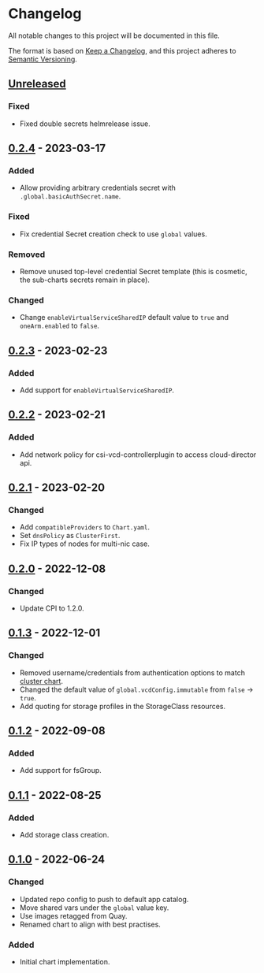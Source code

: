 # Changelog

All notable changes to this project will be documented in this file.

The format is based on [Keep a Changelog](https://keepachangelog.com/en/1.0.0/),
and this project adheres to [Semantic Versioning](https://semver.org/spec/v2.0.0.html).

## [Unreleased]

### Fixed

- Fixed double secrets helmrelease issue.

## [0.2.4] - 2023-03-17

### Added

- Allow providing arbitrary credentials secret with `.global.basicAuthSecret.name`.

### Fixed

- Fix credential Secret creation check to use `global` values.

### Removed

- Remove unused top-level credential Secret template (this is cosmetic, the sub-charts secrets remain in place).

### Changed

- Change `enableVirtualServiceSharedIP` default value to `true` and `oneArm.enabled` to `false`.


## [0.2.3] - 2023-02-23

### Added

- Add support for `enableVirtualServiceSharedIP`.

## [0.2.2] - 2023-02-21

### Added

- Add network policy for csi-vcd-controllerplugin to access cloud-director api.

## [0.2.1] - 2023-02-20

### Changed

- Add `compatibleProviders` to `Chart.yaml`.
- Set `dnsPolicy` as `ClusterFirst`.
- Fix IP types of nodes for multi-nic case.

## [0.2.0] - 2022-12-08

### Changed

- Update CPI to 1.2.0.

## [0.1.3] - 2022-12-01

### Changed

- Removed username/credentials from authentication options to match [cluster chart](https://github.com/giantswarm/cluster-cloud-director/pull/35).
- Changed the default value of `global.vcdConfig.immutable` from `false` -> `true`.
- Add quoting for storage profiles in the StorageClass resources.

## [0.1.2] - 2022-09-08

### Added

- Add support for fsGroup.

## [0.1.1] - 2022-08-25

### Added

- Add storage class creation.

## [0.1.0] - 2022-06-24

### Changed

- Updated repo config to push to default app catalog.
- Move shared vars under the `global` value key.
- Use images retagged from Quay.
- Renamed chart to align with best practises.

### Added

- Initial chart implementation.

[Unreleased]: https://github.com/giantswarm/cloud-provider-cloud-director-app/compare/v0.2.4...HEAD
[0.2.4]: https://github.com/giantswarm/cloud-provider-cloud-director-app/compare/v0.2.3...v0.2.4
[0.2.3]: https://github.com/giantswarm/cloud-provider-cloud-director-app/compare/v0.2.2...v0.2.3
[0.2.2]: https://github.com/giantswarm/cloud-provider-cloud-director-app/compare/v0.2.1...v0.2.2
[0.2.1]: https://github.com/giantswarm/cloud-provider-cloud-director-app/compare/v0.2.0...v0.2.1
[0.2.0]: https://github.com/giantswarm/cloud-provider-cloud-director-app/compare/v0.1.3...v0.2.0
[0.1.3]: https://github.com/giantswarm/cloud-provider-cloud-director-app/compare/v0.1.2...v0.1.3
[0.1.2]: https://github.com/giantswarm/cloud-provider-cloud-director-app/compare/v0.1.1...v0.1.2
[0.1.1]: https://github.com/giantswarm/cloud-provider-cloud-director-app/compare/v0.1.0...v0.1.1
[0.1.0]: https://github.com/giantswarm/cloud-provider-cloud-director-app/releases/tag/v0.1.0
